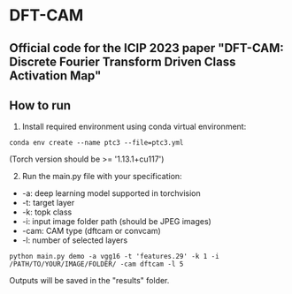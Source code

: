 # DFT-CAM

## Official code for the ICIP 2023 paper "DFT-CAM: Discrete Fourier Transform Driven Class Activation Map"

## How to run 

1. Install required environment using conda virtual environment:
```
conda env create --name ptc3 --file=ptc3.yml
```
   (Torch version should be >= '1.13.1+cu117')

2. Run the main.py file with your specification:
 * -a: deep learning model supported in torchvision
 * -t: target layer
 * -k: topk class
 * -i: input image folder path (should be JPEG images)
 * -cam: CAM type (dftcam or convcam)
 * -l: number of selected layers

```
python main.py demo -a vgg16 -t 'features.29' -k 1 -i /PATH/TO/YOUR/IMAGE/FOLDER/ -cam dftcam -l 5
```
Outputs will be saved in the "results" folder.
